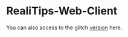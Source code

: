 # RealiTips-Web-Client
You can also access to the glitch [version](https://glitch.com/edit/#!/realitips-web-client) here.
